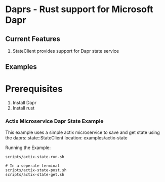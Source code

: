 # Daprs - Rust support for Microsoft Dapr

## Current Features
1. StateClient provides support for Dapr state service

## Examples

# Prerequisites
1. Install Dapr 
2. Install rust

### Actix Microservice Dapr State Example
This example uses a simple actix microservice to save and get state using the daprs::state::StateClient
location: examples/actix-state

Running the Example:
```
scripts/actix-state-run.sh

# In a seperate terminal
scripts/actix-state-post.sh
scripts/actix-state-get.sh
```
